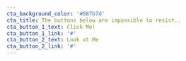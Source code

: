```yaml
---
cta_background_color: '#087b7d'
cta_title: The buttons below are impossible to resist..
cta_button_1_text: Click Me!
cta_button_1_link: '#'
cta_button_2_text: Look at Me
cta_button_2_link: '#'
---
```


